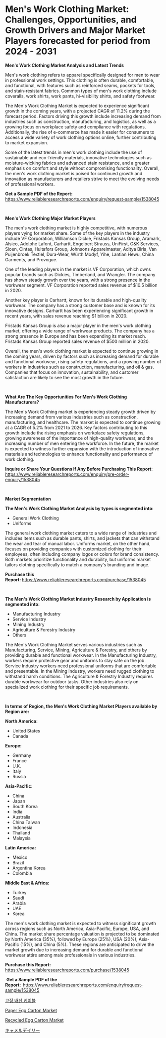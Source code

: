 <p><h1>Men's Work Clothing Market: Challenges, Opportunities, and Growth Drivers and Major Market Players forecasted for period from 2024 - 2031</h1></p><p><strong>Men's Work Clothing Market Analysis and Latest Trends</strong></p>
<p><p>Men's work clothing refers to apparel specifically designed for men to wear in professional work settings. This clothing is often durable, comfortable, and functional, with features such as reinforced seams, pockets for tools, and stain-resistant fabrics. Common types of men's work clothing include coveralls, work shirts, work pants, hi-visibility shirts, and safety footwear.</p><p>The Men's Work Clothing Market is expected to experience significant growth in the coming years, with a projected CAGR of 11.2% during the forecast period. Factors driving this growth include increasing demand from industries such as construction, manufacturing, and logistics, as well as a growing focus on workplace safety and compliance with regulations. Additionally, the rise of e-commerce has made it easier for consumers to access a wide variety of work clothing options online, further contributing to market expansion.</p><p>Some of the latest trends in men's work clothing include the use of sustainable and eco-friendly materials, innovative technologies such as moisture-wicking fabrics and advanced stain resistance, and a greater emphasis on comfort and style without compromising functionality. Overall, the men's work clothing market is poised for continued growth and innovation as manufacturers and retailers strive to meet the evolving needs of professional workers.</p></p>
<p><strong>Get a Sample PDF of the Report:&nbsp;</strong> <a href="https://www.reliableresearchreports.com/enquiry/request-sample/1538045">https://www.reliableresearchreports.com/enquiry/request-sample/1538045</a></p>
<p>&nbsp;</p>
<p><strong>Men's Work Clothing Major Market Players</strong></p>
<p><p>The men's work clothing market is highly competitive, with numerous players vying for market share. Some of the key players in the industry include VF Corporation, Williamson Dickie, Fristads Kansas Group, Aramark, Alsico, Adolphe Lafont, Carhartt, Engelbert Strauss, UniFirst, G&K Services, Sioen, Cintas, Hultafors Group, Johnsons Apparelmaster, Aditya Birla, Van Puijenbroek Textiel, Dura-Wear, Würth Modyf, Yihe, Lantian Hewu, China Garments, and Provogue.</p><p>One of the leading players in the market is VF Corporation, which owns popular brands such as Dickies, Timberland, and Wrangler. The company has shown steady growth over the years, with a strong presence in the workwear segment. VF Corporation reported sales revenue of $10.5 billion in 2020.</p><p>Another key player is Carhartt, known for its durable and high-quality workwear. The company has a strong customer base and is known for its innovative designs. Carhartt has been experiencing significant growth in recent years, with sales revenue reaching $1 billion in 2020.</p><p>Fristads Kansas Group is also a major player in the men's work clothing market, offering a wide range of workwear products. The company has a strong presence in Europe and has been expanding its market reach. Fristads Kansas Group reported sales revenue of $500 million in 2020.</p><p>Overall, the men's work clothing market is expected to continue growing in the coming years, driven by factors such as increasing demand for durable and functional workwear, rising safety regulations, and a growing number of workers in industries such as construction, manufacturing, and oil & gas. Companies that focus on innovation, sustainability, and customer satisfaction are likely to see the most growth in the future.</p></p>
<p>&nbsp;</p>
<p><strong>What Are The Key Opportunities For Men's Work Clothing Manufacturers?</strong></p>
<p><p>The Men's Work Clothing market is experiencing steady growth driven by increasing demand from various industries such as construction, manufacturing, and healthcare. The market is expected to continue growing at a CAGR of 5.2% from 2021 to 2026. Key factors contributing to this growth include the rising emphasis on workplace safety regulations, growing awareness of the importance of high-quality workwear, and the increasing number of men entering the workforce. In the future, the market is expected to witness further expansion with the introduction of innovative materials and technologies to enhance functionality and performance of work clothing.</p></p>
<p><strong>Inquire or Share Your Questions If Any Before Purchasing This Report:</strong> <a href="https://www.reliableresearchreports.com/enquiry/pre-order-enquiry/1538045">https://www.reliableresearchreports.com/enquiry/pre-order-enquiry/1538045</a></p>
<p>&nbsp;</p>
<p><strong>Market Segmentation</strong></p>
<p><strong>The Men's Work Clothing Market Analysis by types is segmented into:</strong></p>
<p><ul><li>General Work Clothing</li><li>Uniforms</li></ul></p>
<p><p>The general work clothing market caters to a wide range of industries and includes items such as durable pants, shirts, and jackets that can withstand the wear and tear of manual labor. Uniforms market, on the other hand, focuses on providing companies with customized clothing for their employees, often including company logos or colors for brand consistency. Both markets prioritize functionality and durability, but uniforms market tailors clothing specifically to match a company's branding and image.</p></p>
<p><strong>Purchase this Report:&nbsp;</strong><a href="https://www.reliableresearchreports.com/purchase/1538045">https://www.reliableresearchreports.com/purchase/1538045</a></p>
<p>&nbsp;</p>
<p><strong>The Men's Work Clothing Market Industry Research by Application is segmented into:</strong></p>
<p><ul><li>Manufacturing Industry</li><li>Service Industry</li><li>Mining Industry</li><li>Agriculture & Forestry Industry</li><li>Others</li></ul></p>
<p><p>The Men's Work Clothing Market serves various industries such as Manufacturing, Service, Mining, Agriculture & Forestry, and others by providing durable and functional workwear. In the Manufacturing Industry, workers require protective gear and uniforms to stay safe on the job. Service Industry workers need professional uniforms that are comfortable and presentable. In the Mining Industry, workers need rugged clothing to withstand harsh conditions. The Agriculture & Forestry Industry requires durable workwear for outdoor tasks. Other industries also rely on specialized work clothing for their specific job requirements.</p></p>
<p>&nbsp;</p>
<p><strong>In terms of Region, the Men's Work Clothing Market Players available by Region are:</strong></p>
<p>
    <p> <strong> North America: </strong>
        <ul>
            <li>United States</li>
            <li>Canada</li>
        </ul>
        </p> 
    <p> <strong> Europe: </strong>
        <ul>
            <li>Germany</li>
            <li>France</li>
            <li>U.K.</li>
            <li>Italy</li>
            <li>Russia</li>
        </ul>
        </p> 
    <p> <strong> Asia-Pacific: </strong>
        <ul>
            <li>China</li>
            <li>Japan</li>
            <li>South Korea</li>
            <li>India</li>
            <li>Australia</li>
            <li>China Taiwan</li>
            <li>Indonesia</li>
            <li>Thailand</li>
            <li>Malaysia</li>
        </ul>
        </p> 
    <p> <strong> Latin America: </strong>
        <ul>
            <li>Mexico</li>
            <li>Brazil</li>
            <li>Argentina Korea</li>
            <li>Colombia</li>
        </ul>
        </p> 
    <p> <strong> Middle East & Africa: </strong>
        <ul>
            <li>Turkey</li>
            <li>Saudi</li>
            <li>Arabia</li>
            <li>UAE</li>
            <li>Korea</li>
        </ul>
    </p>
    </p>
<p><p>The men's work clothing market is expected to witness significant growth across regions such as North America, Asia-Pacific, Europe, USA, and China. The market share percentage valuation is projected to be dominated by North America (35%), followed by Europe (25%), USA (20%), Asia-Pacific (15%), and China (5%). These regions are anticipated to drive the market growth due to increasing demand for durable and functional workwear attire among male professionals in various industries.</p></p>
<p><strong>Purchase this Report: </strong><a href="https://www.reliableresearchreports.com/purchase/1538045">https://www.reliableresearchreports.com/purchase/1538045</a></p>
<p>&nbsp;<strong>Get a Sample PDF of the Report:&nbsp;&nbsp;</strong><a href="https://www.reliableresearchreports.com/enquiry/request-sample/1538045">https://www.reliableresearchreports.com/enquiry/request-sample/1538045</a></p>
<p><strong></strong></p>
<p><p><a href="https://medium.com/@waynewood21/%EA%B3%A0%EC%A0%95-%EB%B0%B0%EC%84%A0-%EC%BC%80%EC%9D%B4%EB%B8%94-%EC%8B%9C%EC%9E%A5-%EB%B3%B4%EA%B3%A0%EC%84%9C%EB%8A%94%EC%9D%B4-%EC%8B%9C%EC%9E%A5%EC%9D%98-%EC%B5%9C%EC%8B%A0-%ED%8A%B8%EB%A0%8C%EB%93%9C%EC%99%80-%EC%84%B1%EC%9E%A5-%EA%B8%B0%ED%9A%8C%EB%A5%BC-%EA%B3%B5%EA%B0%9C%ED%95%9C%EB%8B%A4-f8af09e6446e">고정 배선 케이블</a></p><p><a href="https://github.com/johnbach50/Market-Research-Report-List-2/blob/main/paper-egg-carton-market.md">Paper Egg Carton Market</a></p><p><a href="https://github.com/pjcfca/Market-Research-Report-List-1/blob/main/recycled-egg-carton-market.md">Recycled Egg Carton Market</a></p><p><a href="https://medium.com/@eunawiegad2023/%E3%83%A9%E3%82%AF%E3%83%80%E3%81%AE%E9%85%AA%E8%BE%B2%E5%B8%82%E5%A0%B4%E3%81%AE%E6%8C%87%E6%A8%99%E3%82%92%E8%A7%A3%E8%AA%AD%E3%81%99%E3%82%8B-%E5%B8%82%E5%A0%B4%E3%82%B7%E3%82%A7%E3%82%A2-%E3%83%88%E3%83%AC%E3%83%B3%E3%83%89-%E6%88%90%E9%95%B7%E3%83%91%E3%82%BF%E3%83%BC%E3%83%B3-882126270f40">キャメルデイリー</a></p></p>